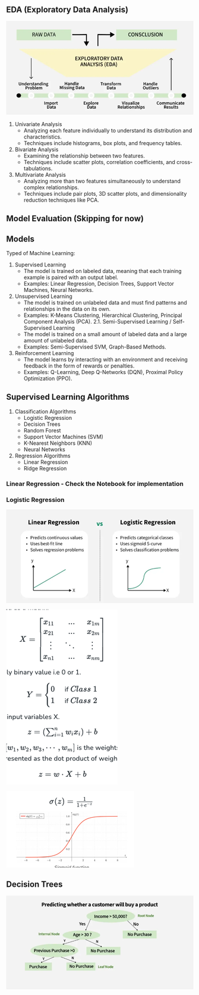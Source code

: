 ## EDA (Exploratory Data Analysis)

![alt text](image.png)

1. Univariate Analysis
   - Analyzing each feature individually to understand its distribution and characteristics.
   - Techniques include histograms, box plots, and frequency tables.
2. Bivariate Analysis
    - Examining the relationship between two features.
   - Techniques include scatter plots, correlation coefficients, and cross-tabulations.
3. Multivariate Analysis
    - Analyzing more than two features simultaneously to understand complex relationships.
   - Techniques include pair plots, 3D scatter plots, and dimensionality reduction techniques like PCA.


## Model Evaluation (Skipping for now)

## Models
Typed of Machine Learning:
1. Supervised Learning
   - The model is trained on labeled data, meaning that each training example is paired with an output label.
   - Examples: Linear Regression, Decision Trees, Support Vector Machines, Neural Networks.
2. Unsupervised Learning
   - The model is trained on unlabeled data and must find patterns and relationships in the data on its own.
   - Examples: K-Means Clustering, Hierarchical Clustering, Principal Component Analysis (PCA).
2.1. Semi-Supervised Learning / Self-Supervised Learning
   - The model is trained on a small amount of labeled data and a large amount of unlabeled data.
   - Examples: Semi-Supervised SVM, Graph-Based Methods.
3. Reinforcement Learning
   - The model learns by interacting with an environment and receiving feedback in the form of rewards or penalties.
   - Examples: Q-Learning, Deep Q-Networks (DQN), Proximal Policy Optimization (PPO).
  
## Supervised Learning Algorithms
1. Classification Algorithms
   - Logistic Regression
   - Decision Trees
   - Random Forest
   - Support Vector Machines (SVM)
   - K-Nearest Neighbors (KNN)
   - Neural Networks
2. Regression Algorithms
   - Linear Regression
   - Ridge Regression

### Linear Regression -  Check the Notebook for implementation
### Logistic Regression

![alt text](image-1.png)

![alt text](image-2.png)

![alt text](image-3.png)

## Decision Trees

![alt text](image-4.png)